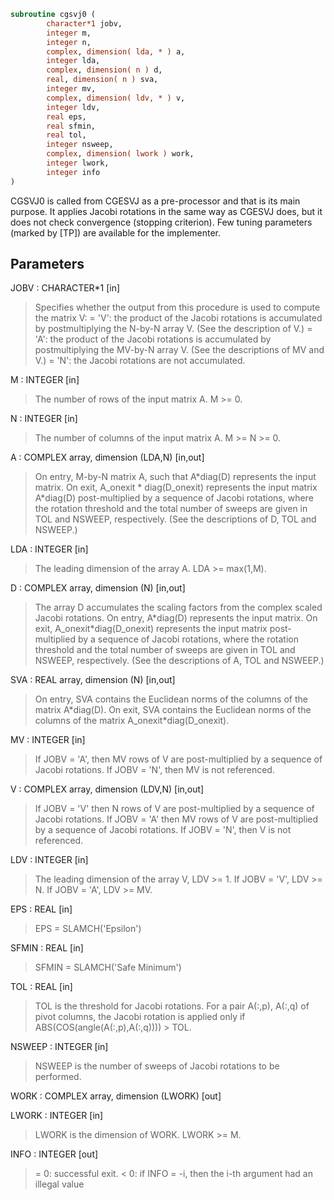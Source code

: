 ```fortran
subroutine cgsvj0 (
        character*1 jobv,
        integer m,
        integer n,
        complex, dimension( lda, * ) a,
        integer lda,
        complex, dimension( n ) d,
        real, dimension( n ) sva,
        integer mv,
        complex, dimension( ldv, * ) v,
        integer ldv,
        real eps,
        real sfmin,
        real tol,
        integer nsweep,
        complex, dimension( lwork ) work,
        integer lwork,
        integer info
)
```

CGSVJ0 is called from CGESVJ as a pre-processor and that is its main
purpose. It applies Jacobi rotations in the same way as CGESVJ does, but
it does not check convergence (stopping criterion). Few tuning
parameters (marked by [TP]) are available for the implementer.

## Parameters
JOBV : CHARACTER\*1 [in]
> Specifies whether the output from this procedure is used
> to compute the matrix V:
> = 'V': the product of the Jacobi rotations is accumulated
> by postmultiplying the N-by-N array V.
> (See the description of V.)
> = 'A': the product of the Jacobi rotations is accumulated
> by postmultiplying the MV-by-N array V.
> (See the descriptions of MV and V.)
> = 'N': the Jacobi rotations are not accumulated.

M : INTEGER [in]
> The number of rows of the input matrix A.  M >= 0.

N : INTEGER [in]
> The number of columns of the input matrix A.
> M >= N >= 0.

A : COMPLEX array, dimension (LDA,N) [in,out]
> On entry, M-by-N matrix A, such that A\*diag(D) represents
> the input matrix.
> On exit,
> A_onexit \* diag(D_onexit) represents the input matrix A\*diag(D)
> post-multiplied by a sequence of Jacobi rotations, where the
> rotation threshold and the total number of sweeps are given in
> TOL and NSWEEP, respectively.
> (See the descriptions of D, TOL and NSWEEP.)

LDA : INTEGER [in]
> The leading dimension of the array A.  LDA >= max(1,M).

D : COMPLEX array, dimension (N) [in,out]
> The array D accumulates the scaling factors from the complex scaled
> Jacobi rotations.
> On entry, A\*diag(D) represents the input matrix.
> On exit, A_onexit\*diag(D_onexit) represents the input matrix
> post-multiplied by a sequence of Jacobi rotations, where the
> rotation threshold and the total number of sweeps are given in
> TOL and NSWEEP, respectively.
> (See the descriptions of A, TOL and NSWEEP.)

SVA : REAL array, dimension (N) [in,out]
> On entry, SVA contains the Euclidean norms of the columns of
> the matrix A\*diag(D).
> On exit, SVA contains the Euclidean norms of the columns of
> the matrix A_onexit\*diag(D_onexit).

MV : INTEGER [in]
> If JOBV = 'A', then MV rows of V are post-multiplied by a
> sequence of Jacobi rotations.
> If JOBV = 'N',   then MV is not referenced.

V : COMPLEX array, dimension (LDV,N) [in,out]
> If JOBV = 'V' then N rows of V are post-multiplied by a
> sequence of Jacobi rotations.
> If JOBV = 'A' then MV rows of V are post-multiplied by a
> sequence of Jacobi rotations.
> If JOBV = 'N',   then V is not referenced.

LDV : INTEGER [in]
> The leading dimension of the array V,  LDV >= 1.
> If JOBV = 'V', LDV >= N.
> If JOBV = 'A', LDV >= MV.

EPS : REAL [in]
> EPS = SLAMCH('Epsilon')

SFMIN : REAL [in]
> SFMIN = SLAMCH('Safe Minimum')

TOL : REAL [in]
> TOL is the threshold for Jacobi rotations. For a pair
> A(:,p), A(:,q) of pivot columns, the Jacobi rotation is
> applied only if ABS(COS(angle(A(:,p),A(:,q)))) > TOL.

NSWEEP : INTEGER [in]
> NSWEEP is the number of sweeps of Jacobi rotations to be
> performed.

WORK : COMPLEX array, dimension (LWORK) [out]

LWORK : INTEGER [in]
> LWORK is the dimension of WORK. LWORK >= M.

INFO : INTEGER [out]
> = 0:  successful exit.
> < 0:  if INFO = -i, then the i-th argument had an illegal value
